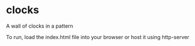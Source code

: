 # clocks
A wall of clocks in a pattern

To run, load the index.html file into your browser or host it using http-server
